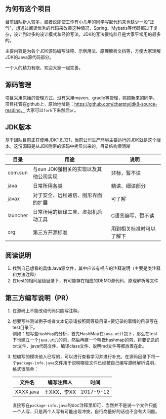 ## 为何有这个项目 
目前团队新人较多，或者说即使工作有小几年的同学写起代码来也缺少一股"正气"，想通过阅读优秀的代码来改善这种情况，Spring、Mybatis等代码都过于复杂，设计到过多的设计模式和经验写法，JDK的写法很纯粹且是大家平常用的最多的。 

主要内容是为各个JDK源码编写注释、示例用法、原理解析文档等，方便大家理解JDK的Java源代码部分。 

一个人的精力有限，欢迎大家一起完善。 

## 源码管理
项目采用原始的管理方式，没有采用maven、gradle等管理，照顾新来的同学。 
项目托管在github上，原始地址是：https://github.com/charpty/jdk8-source-reading， 大家可以```fork```下来然后```pr```。 

## JDK版本
基于团队目前正在使用JDK1.8_121，当前公司生产环境主要运行的JDK就是这个版本。这份源码是从JDK附带的源码中拷贝出来的，目录结构很清晰  

 | 目录       | 用途    |  说明  |
| --------    | --------   |-------- |
| com.sun    |  与sun JDK强相关的实现以及其他公司实现   | 非标，暂不读
| java       | 日常所用各类                     | 精读、细读部分
| javax      | 对于安全、远程通信、图形界面的扩展  | 可了解
| launcher   | 日常所用的编译工具、虚拟机启动工具  | C语言编写，暂不读
| org        | 第三方开源标准                   | 用到相关标准时可以了解下

## 阅读说明
1. 找到自己想看的具体Java源文件，其中应该有相应的注释说明（主要是类注释和方法注释）
2. 在test的相同层级目录下，有可能存在相应的DEMO源代码、原理解析等文件


## 第三方编写说明（PR）
1. 在源码上不能改动代码只能写注释。 
2. 想要写些测试例子或者文本记录请按照同等级目录+要记录的事情的目录写在test目录下。   
   例如：想写些```HashMap```的分析，首先HashMap在```java.util```包下，那么在test下也建立一个```java.util```的包，然后再建一个叫做hashmap的包，将要记录的txt文件、java代码文件、编译class文件、说明md文件等都放置在此。
3. 想编写的模块他人已写的，可以进行查看学习并进行补充，在源码目录下将一个```package-info.java```文件用于说明哪些文件已经被自己编写源码解析说明，格式很简单：

    | 文件名       | 编写注释人    |  时间  |
    | --------    | --------   |-------- |
    | XXXX.java    |王XXX，李XX      |2017-9-12 
    
   直接写在```package-info.java```的doc注释里即可，当然并不是说一个文件只能一个人写，只是两个人写有可能出现冲突，自行商量好的话也不会有大问题。

